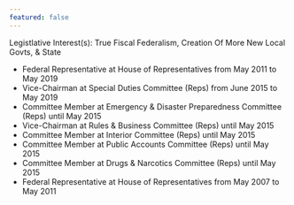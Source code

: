 ```yaml
---
featured: false
---
```

Legistlative Interest(s): True Fiscal Federalism, Creation Of More New Local Govts, & State

* Federal Representative at House of Representatives from May 2011 to May 2019
* Vice-Chairman at Special Duties Committee (Reps) from June 2015 to May 2019
* Committee Member at Emergency & Disaster Preparedness Committee (Reps) until May 2015
* Vice-Chairman at Rules & Business Committee (Reps) until May 2015
* Committee Member at Interior Committee (Reps) until May 2015
* Committee Member at Public Accounts Committee (Reps) until May 2015
* Committee Member at Drugs & Narcotics Committee (Reps) until May 2015
* Federal Representative at House of Representatives from May 2007 to May 2011

